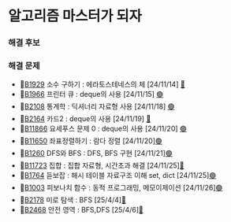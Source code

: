 # 알고리즘 마스터가 되자

### 해결 후보


### 해결 문제

- 🥈[B1929](https://www.acmicpc.net/problem/1929) 소수 구하기 : 에라토스테네스의 체 [24/11/14] [🔴](https://github.com/KimYjoo/MasterOfAlgorithm/tree/main/silver/B1929)  
- 🥈[B1966](https://www.acmicpc.net/problem/1966) 프린터 큐 : deque의 사용 [24/11/15] [🟢](https://github.com/KimYjoo/MasterOfAlgorithm/tree/main/silver/B1966)
- 🥈[B2108](https://www.acmicpc.net/problem/2108) 통계학 : 딕셔너리 자료형 사용 [24/11/18] [🟢](https://github.com/KimYjoo/MasterOfAlgorithm/tree/main/silver/B2108)
- 🥈[B2164](https://www.acmicpc.net/problem/2164) 카드2 : deque의 사용 [24/11/19] [🔴](https://github.com/KimYjoo/MasterOfAlgorithm/tree/main/silver/B2164)
- 🥈[B11866](https://www.acmicpc.net/problem/11866) 요세푸스 문제 0 : deque의 사용 [24/11/20] [🟢](https://github.com/KimYjoo/MasterOfAlgorithm/tree/main/silver/B11866)
- 🥈[B11650](https://www.acmicpc.net/problem/11650) 좌표정렬하기 : 람다 정렬 [24/11/20][🟢](https://github.com/KimYjoo/MasterOfAlgorithm/tree/main/silver/B11650)
- 🥈[B1260](https://www.acmicpc.net/problem/1260) DFS와 BFS : DFS, BFS 구현 [24/11/21][🟢](https://github.com/KimYjoo/MasterOfAlgorithm/tree/main/silver/B1260)
- 🥈[B11723](https://www.acmicpc.net/problem/11723) 집합 : 집합 자료형, 시간초과 해결 [24/11/25][🔴](https://github.com/KimYjoo/MasterOfAlgorithm/tree/main/silver/B11723)
- 🥈[B1764](https://www.acmicpc.net/problem/1764) 듣보잡 : 해시 테이블 자료구조 이해 set, dict [24/11/25][🟢](https://github.com/KimYjoo/MasterOfAlgorithm/tree/main/silver/B1764)
- 🥈[B1003](https://www.acmicpc.net/problem/1003) 피보나치 함수 : 동적 프로그래밍, 메모이제이션 [24/11/26][🟢](https://github.com/KimYjoo/MasterOfAlgorithm/tree/main/silver/B1003)
- 🥈[B2178](https://www.acmicpc.net/problem/1003) 미로 탐색 : BFS [25/4/4][🔴](https://github.com/KimYjoo/MasterOfAlgorithm/tree/main/silver/B2178)
- 🥈[B2468](https://www.acmicpc.net/problem/1003) 안전 영역 : BFS,DFS [25/4/6][🔴](https://github.com/KimYjoo/MasterOfAlgorithm/tree/main/silver/B2468)